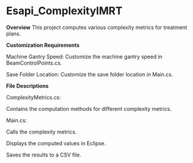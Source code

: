 # Esapi_ComplexityIMRT
**Overview**
This project computes various complexity metrics for treatment plans.

**Customization Requirements**

Machine Gantry Speed: Customize the machine gantry speed in BeamControlPoints.cs.

Save Folder Location: Customize the save folder location in Main.cs.

**File Descriptions**

ComplexityMetrics.cs: 

  Contains the computation methods for different complexity metrics.

Main.cs:

  Calls the complexity metrics.

  Displays the computed values in Eclipse.

  Saves the results to a CSV file.
